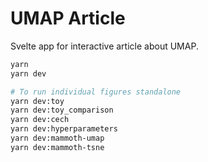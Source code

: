 # UMAP Article

Svelte app for interactive article about UMAP.

```bash
yarn
yarn dev

# To run individual figures standalone
yarn dev:toy
yarn dev:toy_comparison
yarn dev:cech
yarn dev:hyperparameters
yarn dev:mammoth-umap
yarn dev:mammoth-tsne
```

